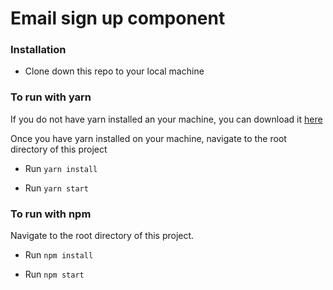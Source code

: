 # Email sign up component

### Installation
- Clone down this repo to your local machine

### To run with yarn
If you do not have yarn installed an your machine, you can download it [here](https://yarnpkg.com/lang/en/docs/install/#mac-stable)

Once you have yarn installed on your machine, navigate to the root directory of this project

- Run `yarn install`

- Run `yarn start`


### To run with npm
  Navigate to the root directory of this project.

  - Run `npm install`

  - Run `npm start`
